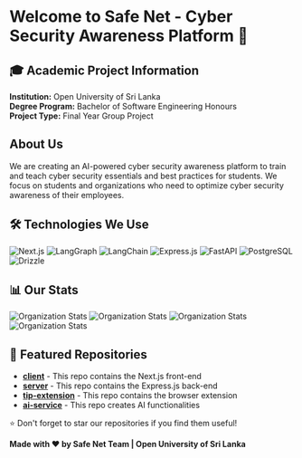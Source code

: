# Welcome to Safe Net - Cyber Security Awareness Platform 👋

## 🎓 Academic Project Information
**Institution:** Open University of Sri Lanka  
**Degree Program:** Bachelor of Software Engineering Honours  
**Project Type:** Final Year Group Project  

## About Us
We are creating an AI-powered cyber security awareness platform to train and teach cyber security essentials and best practices for students. We focus on students and organizations who need to optimize cyber security awareness of their employees.


## 🛠️ Technologies We Use
![Next.js](https://img.shields.io/badge/-Next.js-000000?style=flat&logo=next.js&logoColor=white)
![LangGraph](https://img.shields.io/badge/-LangGraph-FF6B6B?style=flat)
![LangChain](https://img.shields.io/badge/-LangChain-1C3A3A?style=flat)
![Express.js](https://img.shields.io/badge/-Express.js-000000?style=flat&logo=express&logoColor=white)
![FastAPI](https://img.shields.io/badge/-FastAPI-009688?style=flat&logo=fastapi&logoColor=white)
![PostgreSQL](https://img.shields.io/badge/-PostgreSQL-336791?style=flat&logo=postgresql&logoColor=white)
![Drizzle](https://img.shields.io/badge/-Drizzle-C5F74F?style=flat&logo=drizzle&logoColor=black)



## 📊 Our Stats
![Organization Stats](https://github-readme-stats.vercel.app/api?username=ushanchamod&show_icons=true&theme=radical)
![Organization Stats](https://github-readme-stats.vercel.app/api?username=Devousl&show_icons=true&theme=radical)
![Organization Stats](https://github-readme-stats.vercel.app/api?username=hwdsJayathissa&show_icons=true&theme=radical)
![Organization Stats](https://github-readme-stats.vercel.app/api?username=TharushiSewmini&show_icons=true&theme=radical)



## 🌟 Featured Repositories
- [**client**](https://github.com/safenet-group-13/client.git) - This repo contains the Next.js front-end
- [**server**](https://github.com/safenet-group-13/server.git) - This repo contains the Express.js back-end
- [**tip-extension**](https://github.com/safenet-group-13/tip-extension.git) - This repo contains the browser extension
- [**ai-service**](https://github.com/safenet-group-13/ai-service.git) - This repo creates AI functionalities


⭐ Don't forget to star our repositories if you find them useful!



**Made with ❤️ by Safe Net Team | Open University of Sri Lanka**
